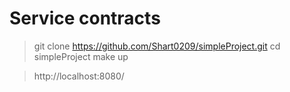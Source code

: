 # Service contracts

> git clone https://github.com/Shart0209/simpleProject.git
> cd simpleProject
> make up

> http://localhost:8080/
